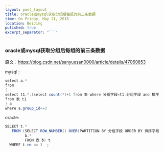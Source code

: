 ```yaml
---
layout: post_layout
title: oracle或mysql获取分组后每组的前三条数据
time: On Friday, May 11, 2018
location: BeiJing
pulished: true
excerpt_separator: "```"
---
```


### oracle或mysql获取分组后每组的前三条数据
原文：https://blog.csdn.net/sanyuesan0000/article/details/47060853

mysql :
```java
select a.*   
from  
(  
select t1.*,(select count(*)+1 from 表 where 分组字段=t1.分组字段 and 排序字段<t1.排序字段) as group_id  
from 表 t1  
) a  
where a.group_id<=3  
```
oracle:
```java
SELECT t.*           
   FROM (SELECT ROW_NUMBER() OVER(PARTITION BY 分组字段 ORDER BY 排序字段 DESC) rn,           
         b.*           
         FROM 表 b) t           
  WHERE t.rn <= 3  ;  
```